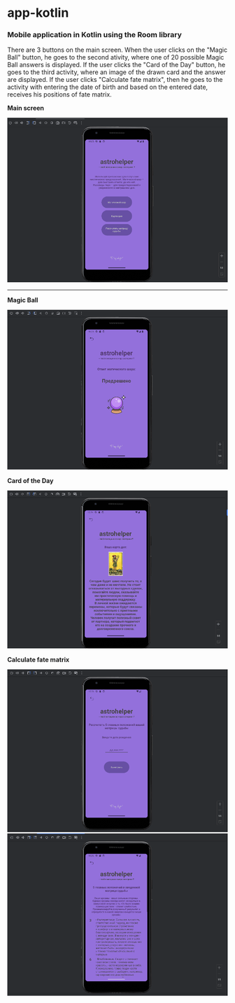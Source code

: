 # app-kotlin
### Mobile application in Kotlin using the Room library

There are 3 buttons on the main screen. When the user clicks on the "Magic Ball" button, he goes to the second ativity, where one of 20 possible Magic Ball answers is displayed. If the user clicks the "Card of the Day" button, he goes to the third activity, where an image of the drawn card and the answer are displayed. If the user clicks "Calculate fate matrix", then he goes to the activity with entering the date of birth and based on the entered date, receives his positions of fate matrix.

**Main screen**

![Main screen](https://github.com/vorobushku/app-kotlin/blob/main/mainscreen.png)
***
**Magic Ball**

![MagicBall](https://github.com/vorobushku/app-kotlin/blob/main/magicball1.png)

**Card of the Day**

![Card of the Day](https://github.com/vorobushku/app-kotlin/blob/main/cardoftheday.png)

**Calculate fate matrix**

![Date of Birth](https://github.com/vorobushku/app-kotlin/blob/main/dateofbirth.png)
![Calculate fate matrix](https://github.com/vorobushku/app-kotlin/blob/main/fatematrix.png)
